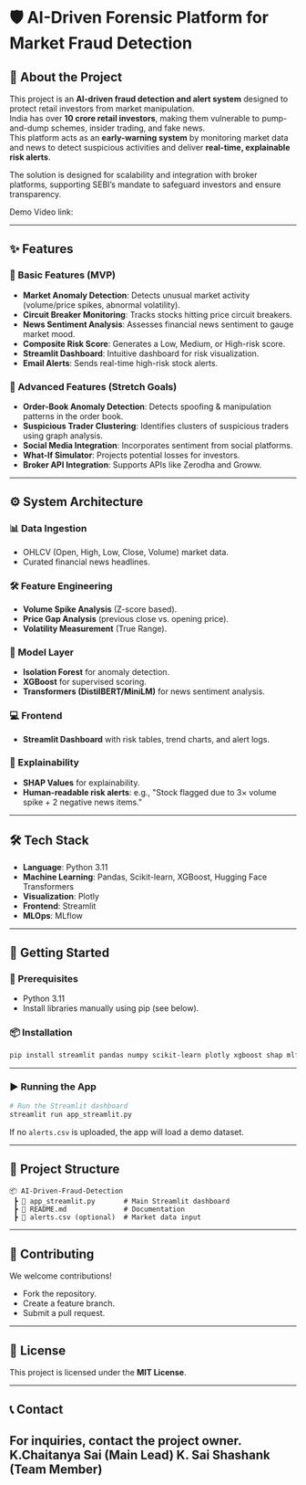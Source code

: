 # 🛡️ AI-Driven Forensic Platform for Market Fraud Detection

## 📖 About the Project
This project is an **AI-driven fraud detection and alert system** designed to protect retail investors from market manipulation.  
India has over **10 crore retail investors**, making them vulnerable to pump-and-dump schemes, insider trading, and fake news.  
This platform acts as an **early-warning system** by monitoring market data and news to detect suspicious activities and deliver **real-time, explainable risk alerts**.

The solution is designed for scalability and integration with broker platforms, supporting SEBI’s mandate to safeguard investors and ensure transparency.

Demo Video link: 

---

## ✨ Features

### 🔹 Basic Features (MVP)
- **Market Anomaly Detection**: Detects unusual market activity (volume/price spikes, abnormal volatility).
- **Circuit Breaker Monitoring**: Tracks stocks hitting price circuit breakers.
- **News Sentiment Analysis**: Assesses financial news sentiment to gauge market mood.
- **Composite Risk Score**: Generates a Low, Medium, or High-risk score.
- **Streamlit Dashboard**: Intuitive dashboard for risk visualization.
- **Email Alerts**: Sends real-time high-risk stock alerts.

### 🔹 Advanced Features (Stretch Goals)
- **Order-Book Anomaly Detection**: Detects spoofing & manipulation patterns in the order book.
- **Suspicious Trader Clustering**: Identifies clusters of suspicious traders using graph analysis.
- **Social Media Integration**: Incorporates sentiment from social platforms.
- **What-If Simulator**: Projects potential losses for investors.
- **Broker API Integration**: Supports APIs like Zerodha and Groww.

---

## ⚙️ System Architecture

### 📊 Data Ingestion
- OHLCV (Open, High, Low, Close, Volume) market data.
- Curated financial news headlines.

### 🛠️ Feature Engineering
- **Volume Spike Analysis** (Z-score based).
- **Price Gap Analysis** (previous close vs. opening price).
- **Volatility Measurement** (True Range).

### 🧠 Model Layer
- **Isolation Forest** for anomaly detection.
- **XGBoost** for supervised scoring.
- **Transformers (DistilBERT/MiniLM)** for news sentiment analysis.

### 💻 Frontend
- **Streamlit Dashboard** with risk tables, trend charts, and alert logs.

### 🧩 Explainability
- **SHAP Values** for explainability.
- **Human-readable risk alerts**: e.g., "Stock flagged due to 3× volume spike + 2 negative news items."

---

## 🛠️ Tech Stack
- **Language**: Python 3.11
- **Machine Learning**: Pandas, Scikit-learn, XGBoost, Hugging Face Transformers
- **Visualization**: Plotly
- **Frontend**: Streamlit
- **MLOps**: MLflow

---

## 🚀 Getting Started

### 🔑 Prerequisites
- Python 3.11
- Install libraries manually using pip (see below).

### 📦 Installation

```bash
pip install streamlit pandas numpy scikit-learn plotly xgboost shap mlflow
```

---

### ▶️ Running the App

```bash
# Run the Streamlit dashboard
streamlit run app_streamlit.py
```

If no `alerts.csv` is uploaded, the app will load a demo dataset.

---

## 📂 Project Structure

```
📦 AI-Driven-Fraud-Detection
 ┣ 📜 app_streamlit.py       # Main Streamlit dashboard
 ┣ 📜 README.md              # Documentation
 ┣ 📜 alerts.csv (optional)  # Market data input
```

---

## 🤝 Contributing
We welcome contributions!  
- Fork the repository.
- Create a feature branch.
- Submit a pull request.

---

## 📄 License
This project is licensed under the **MIT License**.

---

## 📞 Contact
For inquiries, contact the project owner.
K.Chaitanya Sai (Main Lead) 
K. Sai Shashank (Team Member)
---

